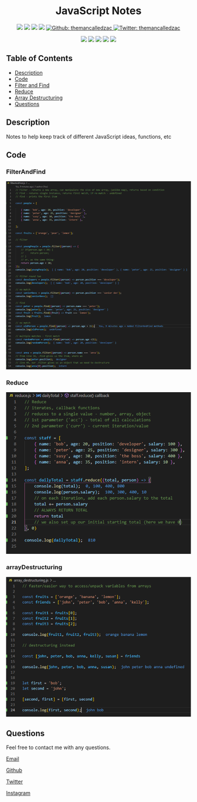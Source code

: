 <h1 align="center">JavaScript Notes </h1>

<p align="center">
    <img src="https://img.shields.io/github/repo-size/themancalledzac/JavaScript_Notes" />
    <img src="https://img.shields.io/github/languages/top/themancalledzac/JavaScript_Notes"  />
    <img src="https://img.shields.io/github/issues/themancalledzac/JavaScript_Notes" />
    <img src="https://img.shields.io/github/last-commit/themancalledzac/JavaScript_Notes" >
    <a href="https://github.com/themancalledzac">
        <img alt="Github: themancalledzac" src="https://img.shields.io/github/followers/themancalledzac?style=social" target="_blank" />
    </a>
    <a href="https://twitter.com/themancalledzac">
        <img alt="Twitter: themancalledzac" src="https://img.shields.io/twitter/follow/themancalledzac.svg?style=social" target="_blank" />
    </a>
</p>
  
<p align="center">
    <img src="https://img.shields.io/badge/Javascript-yellow" />
    <img src="https://img.shields.io/badge/jQuery-blue"  />
    <img src="https://img.shields.io/badge/-node.js-green" />
    <img src="https://img.shields.io/badge/-inquirer-red" >
    <img src="https://img.shields.io/badge/-json-orange" />
</p>

## Table of Contents

- [Description](#description)
- [Code](#code)
- [Filter and Find](#FilterAndFind)
- [Reduce](#Reduce)
- [Array Destructuring](#arrayDestructuring)
- [Questions](#questions)

## Description

Notes to help keep track of different JavaScript ideas, functions, etc

## Code

### FilterAndFind

![FilterAndFind](./images/Notes.filterAndFind.PNG)

### Reduce

![Reduce](./images/Notes.reduce.PNG)

### arrayDestructuring

![Arrayy Destructuring](./images/Notes.array_Destructuring.PNG)

## Questions

Feel free to contact me with any questions.

[Email](mailto:themancalledzac@gmail.com)

[Github](https://github.com/themancalledzac)

[Twitter](https://twitter.com/themancalledzac)

[Instagram](https://www.instagram.com/themancalledzac/)
